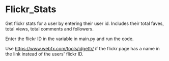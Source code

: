 # Flickr_Stats
Get flickr stats for a user by entering their user id. Includes their total faves, total views, total comments and followers.

Enter the flickr ID in the variable in main.py and run the code.

Use https://www.webfx.com/tools/idgettr/ if the flickr page has a name in the link instead of the users' flickr ID.
